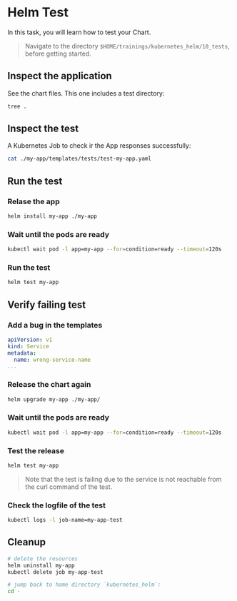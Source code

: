 # Helm Test

In this task, you will learn how to test your Chart.

> Navigate to the directory `$HOME/trainings/kubernetes_helm/10_tests`, before getting started.

## Inspect the application

See the chart files. This one includes a test directory:

```bash
tree .
```

## Inspect the test

A Kubernetes Job to check ir the App responses successfully:

```bash
cat ./my-app/templates/tests/test-my-app.yaml
```

## Run the test

### Relase the app

```bash
helm install my-app ./my-app 
```

### Wait until the pods are ready

```bash
kubectl wait pod -l app=my-app --for=condition=ready --timeout=120s
```

### Run the test

```bash
helm test my-app
```

## Verify failing test

### Add a bug in the templates

```yaml
apiVersion: v1
kind: Service
metadata:
  name: wrong-service-name
...
```

### Release the chart again

```bash
helm upgrade my-app ./my-app/
```

### Wait until the pods are ready

```bash
kubectl wait pod -l app=my-app --for=condition=ready --timeout=120s
```

### Test the release

```bash
helm test my-app
```

> Note that the test is failing due to the service is not reachable from the curl command of the test.

### Check the logfile of the test

```bash
kubectl logs -l job-name=my-app-test
```

## Cleanup

```bash
# delete the resources
helm uninstall my-app
kubectl delete job my-app-test

# jump back to home directory `kubernetes_helm`:
cd -
```
